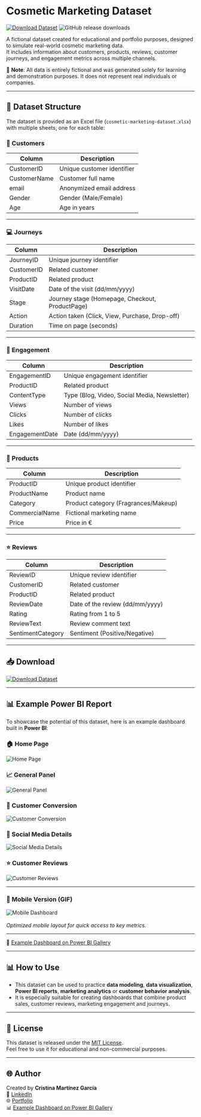 # Cosmetic Marketing Dataset

[![Download Dataset](https://img.shields.io/badge/Download-Dataset-blue?style=for-the-badge&logo=github)](https://github.com/Cristina-MG/Cosmetic-Marketing-Dataset/releases/download/v1.0/cosmetic-marketing-dataset.xlsx)
![GitHub release downloads](https://img.shields.io/github/downloads/Cristina-MG/Cosmetic-Marketing-Dataset/v1.0/total?color=green&style=for-the-badge)

A fictional dataset created for educational and portfolio purposes, designed to simulate real-world cosmetic marketing data.  
It includes information about customers, products, reviews, customer journeys, and engagement metrics across multiple channels.

📌 **Note**: All data is entirely fictional and was generated solely for learning and demonstration purposes. It does not represent real individuals or companies.

---

## 📂 Dataset Structure

The dataset is provided as an Excel file (`cosmetic-marketing-dataset.xlsx`) with multiple sheets, one for each table:

### 🧍 Customers
| Column          | Description                     |
|----------------|---------------------------------|
| CustomerID      | Unique customer identifier       |
| CustomerName    | Customer full name               |
| email            | Anonymized email address         |
| Gender           | Gender (Male/Female)             |
| Age               | Age in years                     |

---

### 💻 Journeys
| Column         | Description                          |
|---------------|--------------------------------------|
| JourneyID       | Unique journey identifier             |
| CustomerID      | Related customer                     |
| ProductID        | Related product                      |
| VisitDate         | Date of the visit (dd/mm/yyyy)       |
| Stage              | Journey stage (Homepage, Checkout, ProductPage) |
| Action             | Action taken (Click, View, Purchase, Drop-off)  |
| Duration           | Time on page (seconds)               |

---

### 📣 Engagement
| Column         | Description                          |
|---------------|--------------------------------------|
| EngagementID    | Unique engagement identifier           |
| ProductID           | Related product                         |
| ContentType          | Type (Blog, Video, Social Media, Newsletter) |
| Views                     | Number of views                       |
| Clicks                     | Number of clicks                      |
| Likes                        | Number of likes                         |
| EngagementDate              | Date (dd/mm/yyyy)                          |

---

### 💅 Products
| Column         | Description                          |
|---------------|--------------------------------------|
| ProductID          | Unique product identifier                |
| ProductName         | Product name                                 |
| Category               | Product category (Fragrances/Makeup)      |
| CommercialName          | Fictional marketing name                       |
| Price                         | Price in €                                           |

---

### ⭐ Reviews
| Column         | Description                          |
|---------------|--------------------------------------|
| ReviewID           | Unique review identifier                  |
| CustomerID         | Related customer                              |
| ProductID              | Related product                                   |
| ReviewDate                 | Date of the review (dd/mm/yyyy)                        |
| Rating                           | Rating from 1 to 5                                         |
| ReviewText                           | Review comment text                                           |
| SentimentCategory                           | Sentiment (Positive/Negative)                                             |

---

## 📥 Download

[![Download Dataset](https://img.shields.io/badge/Download-Dataset-blue?style=for-the-badge&logo=github)](https://github.com/Cristina-MG/Cosmetic-Marketing-Dataset/releases/download/v1.0/cosmetic-marketing-dataset.xlsx)

---

## 📊 Example Power BI Report

To showcase the potential of this dataset, here is an example dashboard built in **Power BI**:

### 🏠 Home Page
![Home Page](https://cristina-mg.github.io/assets/images/proyectos/Marketing-cosmetic/home.png)

### 📈 General Panel
![General Panel](https://cristina-mg.github.io/assets/images/proyectos/Marketing-cosmetic/P1.PNG)

### 🔄 Customer Conversion
![Customer Conversion](https://cristina-mg.github.io/assets/images/proyectos/Marketing-cosmetic/P2.PNG)

### 📣 Social Media Details
![Social Media Details](https://cristina-mg.github.io/assets/images/proyectos/Marketing-cosmetic/P3.PNG)

### ⭐ Customer Reviews
![Customer Reviews](https://cristina-mg.github.io/assets/images/proyectos/Marketing-cosmetic/P4.PNG)

---

### 📱 Mobile Version (GIF)
![Mobile Dashboard](https://cristina-mg.github.io/assets/images/proyectos/Marketing-cosmetic/App-Essenza.gif)  
<br>
*Optimized mobile layout for quick access to key metrics.*


 
---

🔗 [Example Dashboard on Power BI Gallery](https://community.fabric.microsoft.com/t5/Data-Stories-Gallery/Dashboard-de-Engagement-y-Satisfacci%C3%B3n-del-Cliente/td-p/4820550)

---

## 📊 How to Use
- This dataset can be used to practice **data modeling**, **data visualization**, **Power BI reports**, **marketing analytics** or **customer behavior analysis**.
- It is especially suitable for creating dashboards that combine product sales, customer reviews, marketing engagement and journeys.

---

## 📎 License
This dataset is released under the [MIT License](LICENSE).  
Feel free to use it for educational and non-commercial purposes.

---

## 🌐 Author
Created by **Cristina Martínez García**  
🔗 [LinkedIn](https://www.linkedin.com/in/cristina-mart%C3%ADnez-garc%C3%ADa-data/)  
🌐 [Portfolio](https://cristina-mg.github.io/)  
📊 [Example Dashboard on Power BI Gallery](https://community.fabric.microsoft.com/t5/Data-Stories-Gallery/Dashboard-de-Engagement-y-Satisfacci%C3%B3n-del-Cliente/td-p/4820550)

